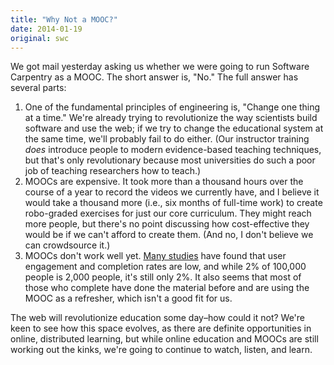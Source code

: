```yaml
---
title: "Why Not a MOOC?"
date: 2014-01-19
original: swc
---
```

<p>
  We got mail yesterday asking us whether we were going to run Software Carpentry as a MOOC.
  The short answer is, "No."
  The full answer has several parts:
</p>
<ol>
  <li>
    One of the fundamental principles of engineering is, "Change one thing at a time."
    We're already trying to revolutionize the way scientists build software and use the web;
    if we try to change the educational system at the same time,
    we'll probably fail to do either.
    (Our instructor training <em>does</em> introduce people
    to modern evidence-based teaching techniques,
    but that's only revolutionary because most universities do such a poor job of teaching researchers how to teach.)
  </li>
  <li>
    MOOCs are expensive.
    It took more than a thousand hours over the course of a year
    to record the videos we currently have,
    and I believe it would take a thousand more
    (i.e., six months of full-time work)
    to create robo-graded exercises for just our core curriculum.
    They might reach more people,
    but there's no point discussing how cost-effective they would be
    if we can't afford to create them.
    (And no, I don't believe we can crowdsource it.)
  </li>
  <li>
    MOOCs don't work well yet.
    <a href="http://www.insidehighered.com/news/2013/12/06/mooc-research-conference-confirms-commonly-held-beliefs-about-medium">Many studies</a> have found that user engagement and completion rates are low,
    and while 2% of 100,000 people is 2,000 people,
    it's still only 2%.
    It also seems that most of those who complete have done the material before
    and are using the MOOC as a refresher,
    which isn't a good fit for us.
  </li>
</ol>
<p>
  The web will revolutionize education some day–how could it not?
  We're keen to see how this space evolves,
  as there are definite opportunities in online, distributed learning,
  but while online education and MOOCs are still working out the kinks,
  we're going to continue to watch, listen, and learn.
</p>
